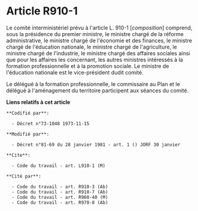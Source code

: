 # Article R910-1

Le comité interministériel prévu à l'article L. 910-1 [*composition*] comprend, sous la présidence du premier ministre, le
ministre chargé de la réforme administrative, le ministre chargé de l'économie et des finances, le ministre chargé de
l'éducation nationale, le ministre chargé de l'agriculture, le ministre chargé de l'industrie, le ministre chargé des
affaires sociales ainsi que pour les affaires les concernant, les autres ministres intéressés à la formation professionnelle
et à la promotion sociale. Le ministre de l'éducation nationale est le vice-président dudit comité.

Le délégué à la formation professionnelle, le commissaire au Plan et le délégué à l'aménagement du territoire participent aux
séances du comité.

**Liens relatifs à cet article**

	**Codifié par**:

	  - Décret n°73-1048 1973-11-15

	**Modifié par**:

	  - Décret n°81-69 du 28 janvier 1981 - art. 1 () JORF 30 janvier

	**Cite**:

	  - Code du travail - art. L910-1 (M)

	**Cité par**:

	  - Code du travail - art. R910-3 (Ab)
	  - Code du travail - art. R910-7 (Ab)
	  - Code du travail - art. R960-40 (M)
	  - Code du travail - art. R970-8 (Ab)
